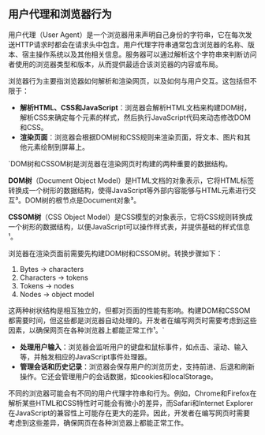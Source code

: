 ## 用户代理和浏览器行为

用户代理（User Agent）是一个浏览器用来声明自己身份的字符串，它在每次发送HTTP请求时都会在请求头中包含。用户代理字符串通常包含浏览器的名称、版本、宿主操作系统以及其他相关信息。服务器可以通过解析这个字符串来判断访问者使用的浏览器类型和版本，从而提供最适合该浏览器的内容或布局。

浏览器行为主要指浏览器如何解析和渲染网页，以及如何与用户交互。这包括但不限于：
- **解析HTML、CSS和JavaScript**：浏览器会解析HTML文档来构建DOM树，解析CSS来确定每个元素的样式，然后执行JavaScript代码来动态修改DOM和CSS。
- **渲染页面**：浏览器会根据DOM树和CSS规则来渲染页面，将文本、图片和其他元素绘制到屏幕上。

 `DOM树和CSSOM树是浏览器在渲染网页时构建的两种重要的数据结构。

  **DOM树**（Document Object Model）是HTML文档的对象表示，它将HTML标签转换成一个树形的数据结构，使得JavaScript等外部内容能够与HTML元素进行交互³。DOM树的根节点是Document对象³。

  **CSSOM树**（CSS Object Model）是CSS模型的对象表示，它将CSS规则转换成一个树形的数据结构，以便JavaScript可以操作样式表，并提供基础的样式信息¹。

  浏览器在渲染页面前需要先构建DOM树和CSSOM树。转换步骤如下：
  1. Bytes → characters
  2. Characters → tokens
  3. Tokens → nodes
  4. Nodes → object model

  这两种树状结构是相互独立的，但都对页面的性能有影响。构建DOM和CSSOM都需要时间，但这些都是浏览器自动处理的。开发者在编写网页时需要考虑到这些因素，以确保网页在各种浏览器上都能正常工作¹。`

- **处理用户输入**：浏览器会监听用户的键盘和鼠标事件，如点击、滚动、输入等，并触发相应的JavaScript事件处理器。
- **管理会话和历史记录**：浏览器会保存用户的浏览历史，支持前进、后退和刷新操作。它还会管理用户的会话数据，如cookies和localStorage。

不同的浏览器可能会有不同的用户代理字符串和行为。例如，Chrome和Firefox在解析某些HTML和CSS特性时可能会有微小的差异，而Safari和Internet Explorer在JavaScript的兼容性上可能存在更大的差异。因此，开发者在编写网页时需要考虑到这些差异，确保网页在各种浏览器上都能正常工作。
